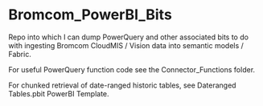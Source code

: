 # Bromcom_PowerBI_Bits
Repo into which I can dump PowerQuery and other associated bits to do with ingesting Bromcom CloudMIS / Vision data into semantic models / Fabric.

For useful PowerQuery function code see the Connector_Functions folder.

For chunked retrieval of date-ranged historic tables, see Dateranged Tables.pbit PowerBI Template.
